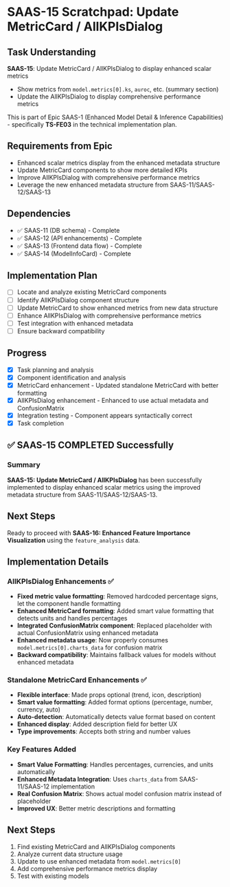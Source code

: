 # SAAS-15 Scratchpad: Update MetricCard / AllKPIsDialog

## Task Understanding
**SAAS-15**: Update MetricCard / AllKPIsDialog to display enhanced scalar metrics
- Show metrics from `model.metrics[0].ks`, `auroc`, etc. (summary section)
- Update the AllKPIsDialog to display comprehensive performance metrics

This is part of Epic SAAS-1 (Enhanced Model Detail & Inference Capabilities) - specifically **TS-FE03** in the technical implementation plan.

## Requirements from Epic
- Enhanced scalar metrics display from the enhanced metadata structure
- Update MetricCard components to show more detailed KPIs
- Improve AllKPIsDialog with comprehensive performance metrics
- Leverage the new enhanced metadata structure from SAAS-11/SAAS-12/SAAS-13

## Dependencies
- ✅ SAAS-11 (DB schema) - Complete
- ✅ SAAS-12 (API enhancements) - Complete  
- ✅ SAAS-13 (Frontend data flow) - Complete
- ✅ SAAS-14 (ModelInfoCard) - Complete

## Implementation Plan
- [ ] Locate and analyze existing MetricCard components
- [ ] Identify AllKPIsDialog component structure
- [ ] Update MetricCard to show enhanced metrics from new data structure
- [ ] Enhance AllKPIsDialog with comprehensive performance metrics
- [ ] Test integration with enhanced metadata
- [ ] Ensure backward compatibility

## Progress
- [X] Task planning and analysis
- [X] Component identification and analysis
- [X] MetricCard enhancement - Updated standalone MetricCard with better formatting
- [X] AllKPIsDialog enhancement - Enhanced to use actual metadata and ConfusionMatrix
- [X] Integration testing - Component appears syntactically correct
- [X] Task completion

## ✅ SAAS-15 COMPLETED Successfully

### Summary
**SAAS-15: Update MetricCard / AllKPIsDialog** has been successfully implemented to display enhanced scalar metrics using the improved metadata structure from SAAS-11/SAAS-12/SAAS-13.

## Next Steps
Ready to proceed with **SAAS-16: Enhanced Feature Importance Visualization** using the `feature_analysis` data.

## Implementation Details

### AllKPIsDialog Enhancements ✅
- **Fixed metric value formatting**: Removed hardcoded percentage signs, let the component handle formatting
- **Enhanced MetricCard formatting**: Added smart value formatting that detects units and handles percentages
- **Integrated ConfusionMatrix component**: Replaced placeholder with actual ConfusionMatrix using enhanced metadata
- **Enhanced metadata usage**: Now properly consumes `model.metrics[0].charts_data` for confusion matrix
- **Backward compatibility**: Maintains fallback values for models without enhanced metadata

### Standalone MetricCard Enhancements ✅  
- **Flexible interface**: Made props optional (trend, icon, description)
- **Smart value formatting**: Added format options (percentage, number, currency, auto)
- **Auto-detection**: Automatically detects value format based on content
- **Enhanced display**: Added description field for better UX
- **Type improvements**: Accepts both string and number values

### Key Features Added
- **Smart Value Formatting**: Handles percentages, currencies, and units automatically
- **Enhanced Metadata Integration**: Uses `charts_data` from SAAS-11/SAAS-12 implementation
- **Real Confusion Matrix**: Shows actual model confusion matrix instead of placeholder
- **Improved UX**: Better metric descriptions and formatting

## Next Steps
1. Find existing MetricCard and AllKPIsDialog components
2. Analyze current data structure usage
3. Update to use enhanced metadata from `model.metrics[0]`
4. Add comprehensive performance metrics display
5. Test with existing models 